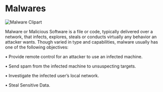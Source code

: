 # Malwares
![Malware Clipart](https://secarmy.org/wp-content/uploads/2020/03/evasivemalware.png)

Malware or Malicious Software is a file or code, typically delivered over a network, that infects, explores, steals or conducts virtually any behavior an attacker wants. Though varied in type and capabilities, malware usually has one of the following objectives:

   • Provide remote control for an attacker to use an infected machine.
    
   • Send spam from the infected machine to unsuspecting targets.
    
   • Investigate the infected user’s local network.
    
   • Steal Sensitive Data.
